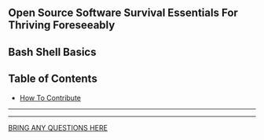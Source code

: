 ## Open Source Software Survival Essentials For Thriving Foreseeably

## Bash Shell Basics

## Table of Contents

- [How To Contribute](#how-to-contribute)

---


---

[BRING ANY QUESTIONS HERE](https://www.facebook.com/groups/BigDataProcessing)